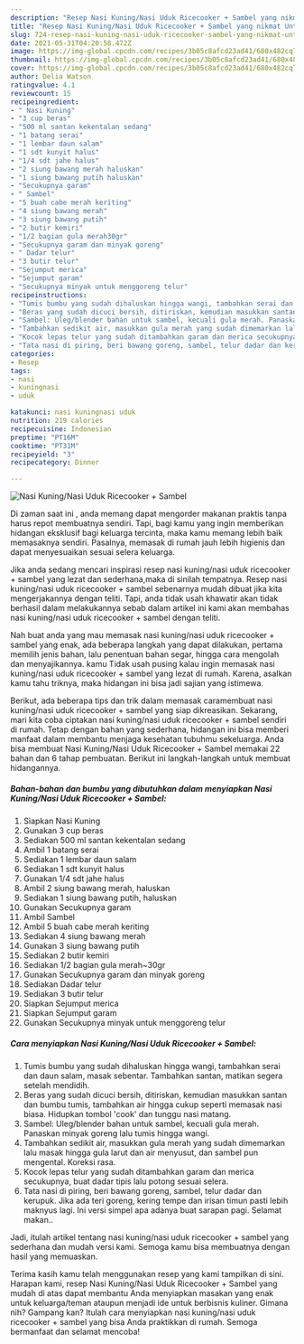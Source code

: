 ```yaml
---
description: "Resep Nasi Kuning/Nasi Uduk Ricecooker + Sambel yang nikmat Untuk Jualan"
title: "Resep Nasi Kuning/Nasi Uduk Ricecooker + Sambel yang nikmat Untuk Jualan"
slug: 724-resep-nasi-kuning-nasi-uduk-ricecooker-sambel-yang-nikmat-untuk-jualan
date: 2021-05-31T04:20:58.472Z
image: https://img-global.cpcdn.com/recipes/3b05c8afcd23ad41/680x482cq70/nasi-kuningnasi-uduk-ricecooker-sambel-foto-resep-utama.jpg
thumbnail: https://img-global.cpcdn.com/recipes/3b05c8afcd23ad41/680x482cq70/nasi-kuningnasi-uduk-ricecooker-sambel-foto-resep-utama.jpg
cover: https://img-global.cpcdn.com/recipes/3b05c8afcd23ad41/680x482cq70/nasi-kuningnasi-uduk-ricecooker-sambel-foto-resep-utama.jpg
author: Delia Watson
ratingvalue: 4.1
reviewcount: 15
recipeingredient:
- " Nasi Kuning"
- "3 cup beras"
- "500 ml santan kekentalan sedang"
- "1 batang serai"
- "1 lembar daun salam"
- "1 sdt kunyit halus"
- "1/4 sdt jahe halus"
- "2 siung bawang merah haluskan"
- "1 siung bawang putih haluskan"
- "Secukupnya garam"
- " Sambel"
- "5 buah cabe merah keriting"
- "4 siung bawang merah"
- "3 siung bawang putih"
- "2 butir kemiri"
- "1/2 bagian gula merah30gr"
- "Secukupnya garam dan minyak goreng"
- " Dadar telur"
- "3 butir telur"
- "Sejumput merica"
- "Sejumput garam"
- "Secukupnya minyak untuk menggoreng telur"
recipeinstructions:
- "Tumis bumbu yang sudah dihaluskan hingga wangi, tambahkan serai dan daun salam, masak sebentar. Tambahkan santan, matikan segera setelah mendidih."
- "Beras yang sudah dicuci bersih, ditiriskan, kemudian masukkan santan dan bumbu tumis, tambahkan air hingga cukup seperti memasak nasi biasa. Hidupkan tombol &#39;cook&#39; dan tunggu nasi matang."
- "Sambel: Uleg/blender bahan untuk sambel, kecuali gula merah. Panaskan minyak goreng lalu tumis hingga wangi."
- "Tambahkan sedikit air, masukkan gula merah yang sudah dimemarkan lalu masak hingga gula larut dan air menyusut, dan sambel pun mengental. Koreksi rasa."
- "Kocok lepas telur yang sudah ditambahkan garam dan merica secukupnya, buat dadar tipis lalu potong sesuai selera."
- "Tata nasi di piring, beri bawang goreng, sambel, telur dadar dan kerupuk. Jika ada teri goreng, kering tempe dan irisan timun pasti lebih maknyus lagi. Ini versi simpel apa adanya buat sarapan pagi. Selamat makan.."
categories:
- Resep
tags:
- nasi
- kuningnasi
- uduk

katakunci: nasi kuningnasi uduk 
nutrition: 219 calories
recipecuisine: Indonesian
preptime: "PT16M"
cooktime: "PT31M"
recipeyield: "3"
recipecategory: Dinner

---
```



![Nasi Kuning/Nasi Uduk Ricecooker + Sambel](https://img-global.cpcdn.com/recipes/3b05c8afcd23ad41/680x482cq70/nasi-kuningnasi-uduk-ricecooker-sambel-foto-resep-utama.jpg)

Di zaman  saat ini , anda memang dapat mengorder makanan praktis tanpa harus repot membuatnya sendiri. Tapi, bagi kamu yang ingin memberikan hidangan eksklusif bagi keluarga tercinta, maka kamu memang lebih baik memasaknya sendiri. Pasalnya, memasak di rumah jauh lebih higienis dan dapat menyesuaikan sesuai selera keluarga.

Jika anda sedang mencari inspirasi resep nasi kuning/nasi uduk ricecooker + sambel yang lezat dan sederhana,maka di sinilah tempatnya. Resep nasi kuning/nasi uduk ricecooker + sambel  sebenarnya mudah dibuat jika kita mengerjakannya dengan teliti. Tapi, anda tidak usah khawatir akan tidak berhasil dalam melakukannya 
sebab dalam artikel ini kami akan membahas nasi kuning/nasi uduk ricecooker + sambel dengan teliti.  



Nah buat anda yang mau memasak nasi kuning/nasi uduk ricecooker + sambel yang enak, ada beberapa langkah yang dapat dilakukan, pertama memilih jenis bahan, lalu penentuan bahan segar, hingga cara mengolah dan menyajikannya. kamu Tidak usah pusing kalau ingin memasak nasi kuning/nasi uduk ricecooker + sambel yang lezat di rumah. Karena, asalkan kamu  tahu triknya, maka hidangan ini bisa jadi sajian yang istimewa.

Berikut, ada beberapa tips dan trik dalam memasak caramembuat nasi kuning/nasi uduk ricecooker + sambel yang siap dikreasikan. Sekarang, mari kita coba ciptakan nasi kuning/nasi uduk ricecooker + sambel sendiri di rumah. Tetap dengan bahan yang sederhana, hidangan ini bisa memberi manfaat dalam membantu menjaga kesehatan tubuhmu sekeluarga. Anda bisa membuat Nasi Kuning/Nasi Uduk Ricecooker + Sambel memakai 22 bahan dan 6 tahap pembuatan. Berikut ini langkah-langkah untuk membuat hidangannya.

<!--inarticleads1-->

##### Bahan-bahan dan bumbu yang dibutuhkan dalam menyiapkan Nasi Kuning/Nasi Uduk Ricecooker + Sambel:

1. Siapkan  Nasi Kuning
1. Gunakan 3 cup beras
1. Sediakan 500 ml santan kekentalan sedang
1. Ambil 1 batang serai
1. Sediakan 1 lembar daun salam
1. Sediakan 1 sdt kunyit halus
1. Gunakan 1/4 sdt jahe halus
1. Ambil 2 siung bawang merah, haluskan
1. Sediakan 1 siung bawang putih, haluskan
1. Gunakan Secukupnya garam
1. Ambil  Sambel
1. Ambil 5 buah cabe merah keriting
1. Sediakan 4 siung bawang merah
1. Gunakan 3 siung bawang putih
1. Sediakan 2 butir kemiri
1. Sediakan 1/2 bagian gula merah~30gr
1. Gunakan Secukupnya garam dan minyak goreng
1. Sediakan  Dadar telur
1. Sediakan 3 butir telur
1. Siapkan Sejumput merica
1. Siapkan Sejumput garam
1. Gunakan Secukupnya minyak untuk menggoreng telur




<!--inarticleads2-->

##### Cara menyiapkan Nasi Kuning/Nasi Uduk Ricecooker + Sambel:

1. Tumis bumbu yang sudah dihaluskan hingga wangi, tambahkan serai dan daun salam, masak sebentar. Tambahkan santan, matikan segera setelah mendidih.
1. Beras yang sudah dicuci bersih, ditiriskan, kemudian masukkan santan dan bumbu tumis, tambahkan air hingga cukup seperti memasak nasi biasa. Hidupkan tombol &#39;cook&#39; dan tunggu nasi matang.
1. Sambel: Uleg/blender bahan untuk sambel, kecuali gula merah. Panaskan minyak goreng lalu tumis hingga wangi.
1. Tambahkan sedikit air, masukkan gula merah yang sudah dimemarkan lalu masak hingga gula larut dan air menyusut, dan sambel pun mengental. Koreksi rasa.
1. Kocok lepas telur yang sudah ditambahkan garam dan merica secukupnya, buat dadar tipis lalu potong sesuai selera.
1. Tata nasi di piring, beri bawang goreng, sambel, telur dadar dan kerupuk. Jika ada teri goreng, kering tempe dan irisan timun pasti lebih maknyus lagi. Ini versi simpel apa adanya buat sarapan pagi. Selamat makan..




Jadi, itulah artikel tentang  nasi kuning/nasi uduk ricecooker + sambel  yang sederhana dan mudah versi kami. Semoga kamu bisa membuatnya dengan hasil yang memuaskan. 

Terima kasih kamu telah menggunakan resep yang kami tampilkan di sini. Harapan kami, resep  Nasi Kuning/Nasi Uduk Ricecooker + Sambel yang mudah di atas dapat membantu Anda menyiapkan masakan yang enak untuk keluarga/teman ataupun menjadi ide untuk berbisnis kuliner. Gimana nih? Gampang kan? Itulah cara menyiapkan nasi kuning/nasi uduk ricecooker + sambel yang bisa Anda praktikkan di rumah. Semoga bermanfaat dan selamat mencoba!

